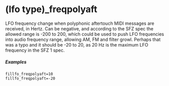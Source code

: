 ---
---
# (lfo type)_freqpolyaft

LFO frequency change when polyphonic aftertouch MIDI messages are received, in Hertz.
Can be negative, and according to the SFZ spec the allowed range is -200 to 200,
which could be used to push LFO frequencies into audio frequency range,
allowing AM, FM and filter growl. Perhaps that was a typo and it should be
-20 to 20, as 20 Hz is the maximum LFO frequency in the SFZ 1 spec.

##### Examples

```
fillfo_freqpolyaft=10
fillfo_freqpolyaft=-20
```
